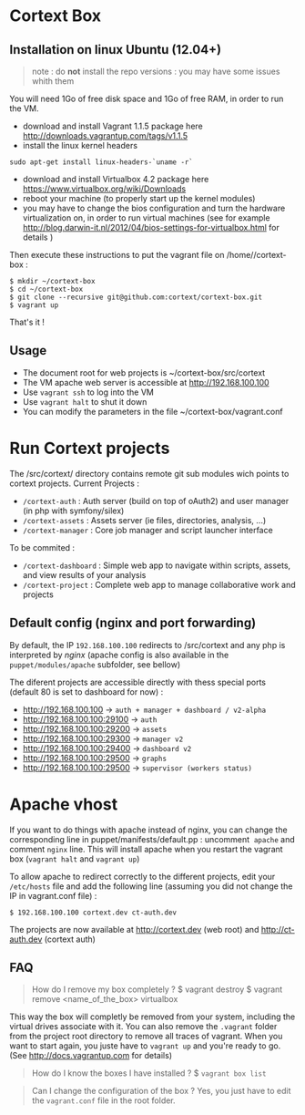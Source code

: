 Cortext Box
===========

Installation on linux Ubuntu (12.04+)
-------------------------------------

> note : do **not** install the repo versions : you may have some issues whith them

You will need 1Go of free disk space and 1Go of free RAM, in order to run the VM.

   * download and install Vagrant 1.1.5 package here http://downloads.vagrantup.com/tags/v1.1.5
   * install the linux kernel headers
   
```
sudo apt-get install linux-headers-`uname -r`
```

   * download and install Virtualbox 4.2 package here https://www.virtualbox.org/wiki/Downloads
   * reboot your machine (to properly start up the kernel modules)
   * you may have to change the bios configuration and turn the hardware virtualization on, in order to run virtual machines (see for example http://blog.darwin-it.nl/2012/04/bios-settings-for-virtualbox.html for details )

Then execute these instructions to put the vagrant file on /home/<user>/cortext-box :

    $ mkdir ~/cortext-box
    $ cd ~/cortext-box
    $ git clone --recursive git@github.com:cortext/cortext-box.git
    $ vagrant up

That's it !

Usage
-----

  * The document root for web projects is  ~/cortext-box/src/cortext
  * The VM apache web server is accessible at http://192.168.100.100
  * Use `vagrant ssh` to log into the VM
  * Use `vagrant halt` to shut it down
  * You can modify the parameters in the file ~/cortext-box/vagrant.conf

# Run Cortext projects

The /src/cortext/ directory contains remote git sub modules wich points to cortext projects.
Current Projects :
  * `/cortext-auth` : Auth server (build on top of oAuth2) and user manager (in php with symfony/silex)
  * `/cortext-assets` :  Assets server (ie files, directories, analysis, ...)
  * `/cortext-manager` : Core job manager and script launcher interface

To be commited :
  * `/cortext-dashboard` : Simple web app to navigate within scripts, assets, and view results of your analysis
  * `/cortext-project` : Complete web app to manage collaborative work and projects

## Default config (nginx and port forwarding)

 By default, the IP `192.168.100.100` redirects to /src/cortext and any php is interpreted by *nginx* (apache config is also available in the `puppet/modules/apache` subfolder, see bellow)

 The diferent projects are accessible directly with thess special ports (default 80 is set to dashboard for now) :
   * http://192.168.100.100       -> `auth + manager + dashboard / v2-alpha`
   * http://192.168.100.100:29100 -> `auth`
   * http://192.168.100.100:29200 -> `assets`
   * http://192.168.100.100:29300 -> `manager v2`   
   * http://192.168.100.100:29400 -> `dashboard v2`      
   * http://192.168.100.100:29500 -> `graphs`
   * http://192.168.100.100:29500 -> `supervisor (workers status)`


# Apache vhost
If you want to do things with apache instead of nginx, you can change the corresponding line in puppet/manifests/default.pp : 
uncomment  `apache` and comment `nginx` line. This will install apache when you restart the vagrant box (`vagrant halt` and `vagrant up`)

To allow apache to redirect correctly to the different projects, edit your `/etc/hosts` file and add the following line (assuming you did not change the IP in vagrant.conf file) : 

    $ 192.168.100.100 cortext.dev ct-auth.dev

The projects are now available at http://cortext.dev (web root) and http://ct-auth.dev (cortext auth)

FAQ 
---

> How do I remove my box completely ?
    $ vagrant destroy
    $ vagrant remove <name_of_the_box> virtualbox

This way the box will completly be removed from your system, including the virtual drives associate with it. You can also remove the `.vagrant` folder from the project root directory to remove all traces of vagrant. When you want to start again, you juste have to `vagrant up` and you're ready to go. (See http://docs.vagrantup.com for details)

> How do I know the boxes I have installed ?
    $ `vagrant box list`

> Can I change the configuration of the box ?
Yes, you just have to edit the `vagrant.conf` file in the root folder.




